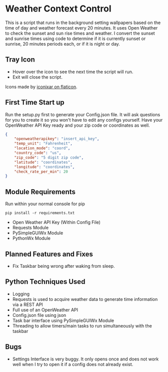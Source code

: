 # Weather Context Control

This is a script that runs in the background setting wallpapers based on the time of day and weather forecast every
20 minutes. It uses Open Weather to check the sunset and sun rise times and weather. I convert the sunset and sunrise
times using code to determine if it is currently sunset or sunrise, 20 minutes periods each, or if it is night or day.

## Tray Icon

* Hover over the icon to see the next time the script will run.
* Exit will close the script.

Icons made by [iconixar on flaticon](https://www.flaticon.com/authors/iconixar").

## First Time Start up

Run the setup.py first to generate your Config.json file.
It will ask questions for you to create it so you won't have to edit any configs yourself.
Have your OpenWeather API Key ready and your zip code or coordinates as well.

```json
{
    "openweatherapikey": "insert_api_key",
    "temp_unit": "Fahrenheit",
    "location_mode": "coord",
    "country_code": "us",
    "zip_code": "5 digit zip code",
    "latitude": "coordinates",
    "longitude": "coordinates",
    "check_rate_per_min": 20
}
```

## Module Requirements

Run within your normal console for pip

```git
pip install -r requirements.txt
```

* Open Weather API Key (Within Config File)
* Requests Module
* PySimpleGUIWx Module
* PythonWx Module

## Planned Features and Fixes

* Fix Taskbar being wrong after waking from sleep.

## Python Techniques Used

* Logging
* Requests is used to acquire weather data to generate time information via a REST API
* Full use of an OpenWeather API
* Config.json file using json
* Task bar interface using PySimpleGUIWx Module
* Threading to allow timers/main tasks to run simultaneously with the taskbar

## Bugs

* Settings Interface is very buggy. It only opens once and does not work well when I try to open it if a config does
not already exist.

